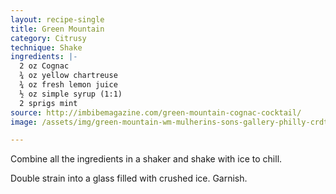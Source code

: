 ```yaml
---
layout: recipe-single
title: Green Mountain
category: Citrusy
technique: Shake
ingredients: |-
  2 oz Cognac
  ¾ oz yellow chartreuse
  ¾ oz fresh lemon juice
  ½ oz simple syrup (1:1)
  2 sprigs mint
source: http://imbibemagazine.com/green-mountain-cognac-cocktail/
image: /assets/img/green-mountain-wm-mulherins-sons-gallery-philly-crdt-daniel-olsovsky.jpg

---
```

Combine all the ingredients in a shaker and shake with ice to chill.

Double strain into a glass filled with crushed ice. Garnish.